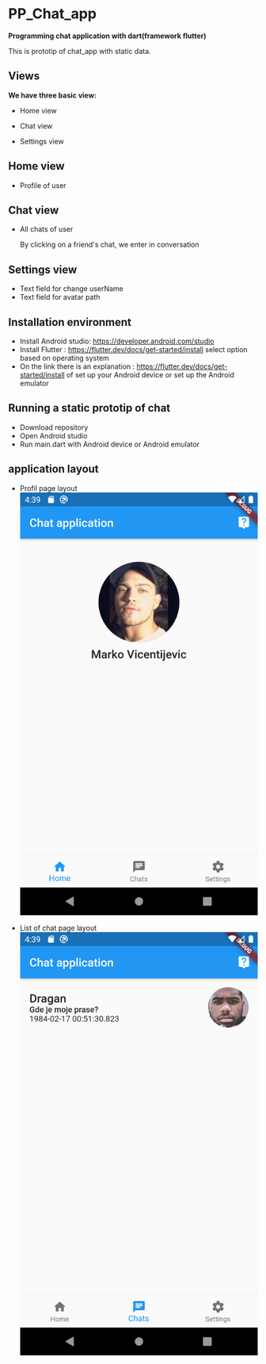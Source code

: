 # PP_Chat_app
**Programming chat application with dart(framework flutter)** 

This is prototip of chat_app with static data.

## Views

**We have three basic view:**  

  - Home view 

  - Chat view 

  - Settings view

## Home view

  - Profile of user 

## Chat view

  - All chats of user 
    
    By clicking on a friend's chat, we enter in conversation
    
## Settings view 
  
  - Text field for change userName
  - Text field for avatar path

## Installation environment
  - Install Android studio: https://developer.android.com/studio
  - Install Flutter : https://flutter.dev/docs/get-started/install 
    select option based on operating system
  - On the link there is an explanation : https://flutter.dev/docs/get-started/install
    of set up your Android device or set up the Android emulator

## Running a static prototip of chat 
  - Download repository
  - Open Android studio 
  - Run main.dart with Android device or Android emulator
 
## application layout
 - Profil page layout 
 ![Profil page layout](https://github.com/matf-pp/2020_Ps4Flutter/blob/master/chat_app/screenOfApp/Screenshot_1589078374.png?raw=true)
 
 - List of chat page layout 
 ![Profil page layout](https://github.com/matf-pp/2020_Ps4Flutter/blob/master/chat_app/screenOfApp/Screenshot_1589078370.png?raw=true)
